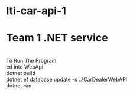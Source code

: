 # lti-car-api-1
<h1> Team 1 .NET service </h1>
<br>
To Run The Program 
<br>
cd into WebApi
<br>
dotnet build
<br>
dotnet ef database update  -s ..\CarDealerWebAPI
<br>
dotnet run
